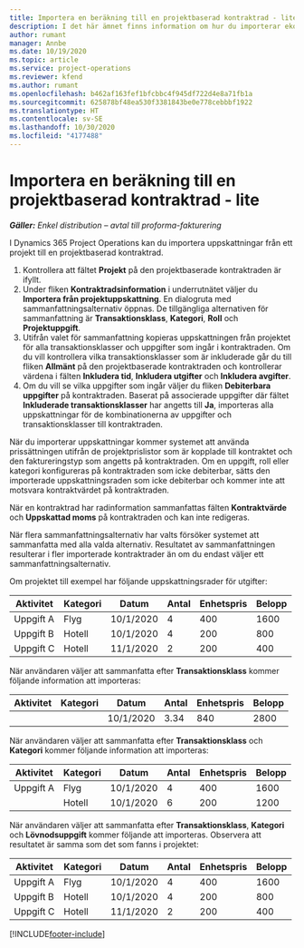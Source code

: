 ```yaml
---
title: Importera en beräkning till en projektbaserad kontraktrad - lite
description: I det här ämnet finns information om hur du importerar ekonomiska uppskattningar från ett projekt till en kontraktrad.
author: rumant
manager: Annbe
ms.date: 10/19/2020
ms.topic: article
ms.service: project-operations
ms.reviewer: kfend
ms.author: rumant
ms.openlocfilehash: b462af163fef1bfcbbc4f945df722d4e8a71fb1a
ms.sourcegitcommit: 625878bf48ea530f3381843be0e778cebbbf1922
ms.translationtype: HT
ms.contentlocale: sv-SE
ms.lasthandoff: 10/30/2020
ms.locfileid: "4177488"
---
```

# <a name="import-an-estimate-to-a-project-based-contract-line---lite"></a>Importera en beräkning till en projektbaserad kontraktrad - lite

_**Gäller:** Enkel distribution – avtal till proforma-fakturering_

I Dynamics 365 Project Operations kan du importera uppskattningar från ett projekt till en projektbaserad kontraktrad.

1. Kontrollera att fältet **Projekt** på den projektbaserade kontraktraden är ifyllt.
2. Under fliken **Kontraktradsinformation** i underrutnätet väljer du **Importera från projektuppskattning**. En dialogruta med sammanfattningsalternativ öppnas. De tillgängliga alternativen för sammanfattning är **Transaktionsklass**, **Kategori**, **Roll** och **Projektuppgift**.
3. Utifrån valet för sammanfattning kopieras uppskattningen från projektet för alla transaktionsklasser och uppgifter som ingår i kontraktraden. Om du vill kontrollera vilka transaktionsklasser som är inkluderade går du till fliken **Allmänt** på den projektbaserade kontraktraden och kontrollerar värdena i fälten **Inkludera tid**, **Inkludera utgifter** och **Inkludera avgifter**. 
4. Om du vill se vilka uppgifter som ingår väljer du fliken **Debiterbara uppgifter** på kontraktraden. Baserat på associerade uppgifter där fältet **Inkluderade transaktionsklasser** har angetts till **Ja**, importeras alla uppskattningar för de kombinationerna av uppgifter och transaktionsklasser till kontraktraden.

När du importerar uppskattningar kommer systemet att använda prissättningen utifrån de projektprislistor som är kopplade till kontraktet och den faktureringstyp som angetts på kontraktraden. Om en uppgift, roll eller kategori konfigureras på kontraktraden som icke debiterbar, sätts den importerade uppskattningsraden som icke debiterbar och kommer inte att motsvara kontraktvärdet på kontraktraden.

När en kontraktrad har radinformation sammanfattas fälten **Kontraktvärde** och **Uppskattad moms** på kontraktraden och kan inte redigeras.

När flera sammanfattningsalternativ har valts försöker systemet att sammanfatta med alla valda alternativ. Resultatet av sammanfattningen resulterar i fler importerade kontraktrader än om du endast väljer ett sammanfattningsalternativ.

Om projektet till exempel har följande uppskattningsrader för utgifter:

| Aktivitet | Kategori | Datum | Antal | Enhetspris | Belopp |
| --- | --- | --- | --- | --- | --- |
| Uppgift A | Flyg | 10/1/2020 | 4 | 400 | 1600 |
| Uppgift B | Hotell | 10/1/2020 | 4 | 200 | 800 |
| Uppgift C | Hotell | 11/1/2020 | 2 | 200 | 400 |

När användaren väljer att sammanfatta efter **Transaktionsklass** kommer följande information att importeras:

| Aktivitet | Kategori | Datum | Antal | Enhetspris | Belopp |
| --- | --- | --- | --- | --- | --- |
| &nbsp; | &nbsp; | 10/1/2020 | 3.34 | 840 | 2800 |

När användaren väljer att sammanfatta efter **Transaktionsklass** och **Kategori** kommer följande information att importeras:

| Aktivitet | Kategori | Datum | Antal | Enhetspris | Belopp |
| --- | --- | --- | --- | --- | --- |
| Uppgift A | Flyg | 10/1/2020 | 4 | 400 | 1600 |
| &nbsp;| Hotell | 10/1/2020 | 6 | 200 | 1200 |

När användaren väljer att sammanfatta efter **Transaktionsklass**, **Kategori** och **Lövnodsuppgift** kommer följande att importeras. Observera att resultatet är samma som det som fanns i projektet:

| Aktivitet | Kategori | Datum | Antal | Enhetspris | Belopp |
| --- | --- | --- | --- | --- | --- |
| Uppgift A | Flyg | 10/1/2020 | 4 | 400 | 1600 |
| Uppgift B | Hotell | 10/1/2020 | 4 | 200 | 800 |
| Uppgift C | Hotell | 11/1/2020 | 2 | 200 | 400 |


[!INCLUDE[footer-include](../../includes/footer-banner.md)]